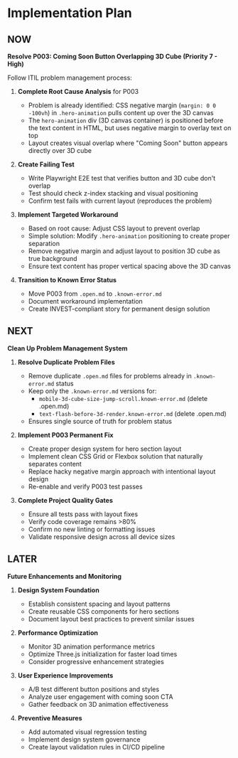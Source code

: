 # Implementation Plan

## NOW

**Resolve P003: Coming Soon Button Overlapping 3D Cube (Priority 7 - High)**

Follow ITIL problem management process:

1. **Complete Root Cause Analysis** for P003
   - Problem is already identified: CSS negative margin (`margin: 0 0 -100vh`) in `.hero-animation` pulls content up over the 3D canvas
   - The `hero-animation` div (3D canvas container) is positioned before the text content in HTML, but uses negative margin to overlay text on top
   - Layout creates visual overlap where "Coming Soon" button appears directly over 3D cube

2. **Create Failing Test** 
   - Write Playwright E2E test that verifies button and 3D cube don't overlap
   - Test should check z-index stacking and visual positioning
   - Confirm test fails with current layout (reproduces the problem)

3. **Implement Targeted Workaround**
   - Based on root cause: Adjust CSS layout to prevent overlap
   - Simple solution: Modify `.hero-animation` positioning to create proper separation
   - Remove negative margin and adjust layout to position 3D cube as true background
   - Ensure text content has proper vertical spacing above the 3D canvas

4. **Transition to Known Error Status**
   - Move P003 from `.open.md` to `.known-error.md`
   - Document workaround implementation
   - Create INVEST-compliant story for permanent design solution

## NEXT

**Clean Up Problem Management System**

1. **Resolve Duplicate Problem Files**
   - Remove duplicate `.open.md` files for problems already in `.known-error.md` status
   - Keep only the `.known-error.md` versions for:
     - `mobile-3d-cube-size-jump-scroll.known-error.md` (delete .open.md)
     - `text-flash-before-3d-render.known-error.md` (delete .open.md)
   - Ensures single source of truth for problem status

2. **Implement P003 Permanent Fix** 
   - Create proper design system for hero section layout
   - Implement clean CSS Grid or Flexbox solution that naturally separates content
   - Replace hacky negative margin approach with intentional layout design
   - Re-enable and verify P003 test passes

3. **Complete Project Quality Gates**
   - Ensure all tests pass with layout fixes
   - Verify code coverage remains >80%
   - Confirm no new linting or formatting issues
   - Validate responsive design across all device sizes

## LATER

**Future Enhancements and Monitoring**

1. **Design System Foundation**
   - Establish consistent spacing and layout patterns
   - Create reusable CSS components for hero sections
   - Document layout best practices to prevent similar issues

2. **Performance Optimization**
   - Monitor 3D animation performance metrics
   - Optimize Three.js initialization for faster load times
   - Consider progressive enhancement strategies

3. **User Experience Improvements**
   - A/B test different button positions and styles
   - Analyze user engagement with coming soon CTA
   - Gather feedback on 3D animation effectiveness

4. **Preventive Measures**
   - Add automated visual regression testing
   - Implement design system governance
   - Create layout validation rules in CI/CD pipeline
